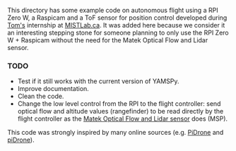 This directory has some example code on autonomous flight using a RPI Zero W, a Raspicam and a ToF sensor for position control developed during [Tom's](https://github.com/cmftom) internship at [MISTLab.ca](https://github.com/MISTLab). It was added here because we consider it an interesting stepping stone for someone planning to only use the RPI Zero W + Raspicam without the need for the Matek Optical Flow and Lidar sensor.

### TODO
- Test if it still works with the current version of YAMSPy.
- Improve documentation.
- Clean the code.
- Change the low level control from the RPI to the flight controller: send optical flow and altitude values (rangefinder) to be read directly by the flight controller as the [Matek Optical Flow and Lidar sensor](http://www.mateksys.com/?portfolio=3901-l0x) does (MSP).



This code was strongly inspired by many online sources (e.g. [PiDrone](https://github.com/h2r/pidrone_pkg) and [piDrone](https://github.com/PiStuffing/Quadcopter)).
